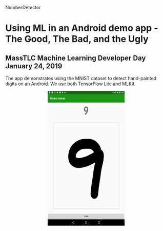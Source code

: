 NumberDetector

Using ML in an Android demo app - The Good, The Bad, and the Ugly
=================================================================

## MassTLC Machine Learning Developer Day January 24, 2019

The app demonstrates using the MNIST dataset to detect hand-painted digits on an Android.
We use both TensorFlow Lite and MLKit.
<p align="center">
  <img src="DemoAppSreenshot.jpg" width="240" height="420" />
</p>
